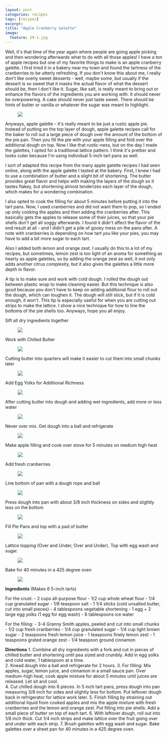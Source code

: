 ```yaml
---
layout: post
categories: recipes
tags: [recipes]
excerpt: 
title: "Apple Cranberry Galette"
image:
  feature: 29-1.jpg
---
```


Well, it's that time of the year again where people are going apple picking and then wondering afterwards what to do with all those apples!  I have a ton of apple recipes but one of my favorite things to make is an apple cranberry galette.  I first tried it in a bakery near my town and found the tartness of the cranberries to be utterly refreshing.  If you don't know this about me, I really don't like overly sweet desserts - well, maybe some, but usually if the dessert is so sweet that it masks the actual flavor of what the dessert should be, then I don't like it.  Sugar, like salt, is really meant to bring out or enhance the flavors of the ingredients you are working with.  It should never be overpowering.  A cake should never just taste sweet.  There should be hints of butter or vanilla or whatever the sugar was meant to highlight.

<figure> <img src='/images/29-2.jpg'> </figure>

Anyways, apple galette - it's really meant to be just a rustic apple pie.  Instead of putting on the top layer of dough, apple galette recipes call for the baker to roll out a large piece of dough over the amount of the bottom of the pie pan.  Then you fill the pie with your apple filling and fold over the additional dough on top.  Now I like that rustic-ness, but on the day I made the galettes, I opted for a traditional lattice pattern.  I think it's prettier and looks cuter because I'm using individual 5-inch tart pans as well.

I sort of adapted this recipe from the many apple galette recipes I had seen online, along with the apple galette I tasted at the bakery.  First, I knew I had to use a combination of butter and a slight bit of shortening.  The butter provides great flavor and helps with making the layers of the dough so it tastes flakey, but shortening almost tenderizes each layer of the dough, which makes for a wondering combination.

I also opted to cook the filling for about 5 minutes before putting it into the tart pans.  Now, I used cranberries and did not want them to pop, so I ended up only cooking the apples and then adding the cranberries after.  This basically gets the apples to release some of their juices, so that your pie shells don't get all soggy afterwards.  I found it didn't affect the flavor of the end result at all - and I didn't get a pile of gooey mess on the pans after.  A note with cranberries is depending on how tart you like your pies, you may have to add a bit more sugar to each tart.

Also I added both lemon and orange zest.  I usually do this to a lot of my recipes, but sometimes, lemon zest is too light of an aroma for something as hearty as apple galettes, so by adding the orange zest as well, it not only adds another citrus complexity, but it also gives the galettes a little more depth in flavor.

A tip is to make sure and work with cold dough.  I rolled the dough out between plastic wrap to make cleaning easier.  But this  technique is also good because you don't have to keep on adding additional flour to roll out the dough, which can toughen it.  The dough will still stick, but if it is cold enough, it won't.  This tip is especially useful for when you are cutting out strips to make the lattice.  I show a nice technique for how to line the bottoms of the pie shells too.  Anyways, hope you all enjoy.

Sift all dry ingredients together

<figure> <img src='/images/29-3.jpg'> </figure>

Work with Chilled Butter

<figure> <img src='/images/29-4.jpg'> </figure>

Cutting butter into quarters will make it easier to cut them into small chunks later

<figure> <img src='/images/29-5.jpg'> </figure>

Add Egg Yolks for Additional Richness

<figure> <img src='/images/29-6.jpg'> </figure>

After cutting butter into dough and adding wet ingredients, add more or less water

<figure> <img src='/images/29-7.jpg'> </figure>

Never over mix.  Get dough into a ball and refrigerate

<figure> <img src='/images/29-8.jpg'> </figure>

Make apple filling and cook over stove for 5 minutes on medium high heat

<figure> <img src='/images/29-9.jpg'> </figure>

Add fresh cranberries

<figure> <img src='/images/29-10.jpg'> </figure>

Line bottom of pan with a dough rope and ball

<figure> <img src='/images/29-11.jpg'> </figure>

Press dough into pan with about 3/8 inch thickness on sides and slightly less on the bottom

<figure> <img src='/images/29-12.jpg'> </figure>

Fill Pie Pans and top with a pad of butter

<figure> <img src='/images/29-13.jpg'> </figure>

Lattice topping (Over and Under, Over and Under). Top with egg wash and sugar.

<figure> <img src='/images/29-14.jpg'> </figure>

Bake for 40 minutes in a 425 degree oven

<figure> <img src='/images/29-15.jpg'> </figure>
<section class='recipe'>
<p><strong>Ingredients</strong>
(Makes 6 5-inch tarts)</p>

<p>For the crust:
- 2 cups all-purpose flour
- 1/2 cup whole wheat flour
- 1/4 cup granulated sugar
- 1/8 teaspoon salt
- 1 1/4 sticks (cold unsalted butter, cut into small pieces)
- 4 tablespoons vegetable shortening
- 1 egg + 2 large egg yolks (1 egg for egg wash)
- 6 tablespoons ice water</p>

<p>For the filling:
- 3-4 Granny Smith apples, peeled and cut into small chunks
- 1/2 cup fresh cranberries
- 1/4 cup granulated sugar
- 1/4 cup light brown sugar
- 2 teaspoons fresh lemon juice
- 1 teaspoons finely lemon zest
- 1 teaspoons grated orange zest
- 1/4 teaspoon ground cinnamon</p>

<p><strong>Directions</strong>
1. Combine all dry ingredients with a fork and cut in pieces of chilled butter and shortening until pea sized and crumbly.  Add in egg yolks and cold water, 1 tablespoon at a time.<br/>2. Knead dough into a ball and refrigerate for 2 hours.
3. For filling: Mix apples, sugar, lemon juice, and cinnamon in a small sauce pan.  Over medium-high heat, cook apple mixture for about 5 minutes until juices are released.  Let sit and cool.<br/>4. Cut chilled dough into 6 pieces.  In 5 inch tart pans, press dough into pan measuring 3/8 inch for sides and slightly less for bottom.  Put leftover dough back in refrigerator for lattice work later.
5. Finish filling by straining out additional liquid from cooked apples and mix the apple mixture with fresh cranberries and the lemon and orange zest.  Put filling into pie shells.  Add a small piece of butter on top of each tart.
6. With leftover dough, roll out into 1/8 inch thick.  Cut 1/4 inch strips and make lattice over the fruit going over and under with each strip.
7. Brush galettes with egg wash and sugar. Bake galettes over a sheet pan for 40 minutes in a 425 degree oven.</p></section>